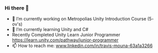 ### Hi there 👋

- 🔭 I’m currently working on Metropolias Unity Introduction Course (5- ov's)
- 🌱 I’m currently learning Unity and C#
- Recently Completed Unity Learn  Junior Programmer https://learn.unity.com/pathway/junior-programmer
- 📫 How to reach me: www.linkedin.com/in/travis-mouna-63a1a3266

  
<!--
**TravisM74/TravisM74** is a ✨ _special_ ✨ repository because its `README.md` (this file) appears on your GitHub profile.

Here are some ideas to get you started:

- 🔭 I’m currently working on ...
- 🌱 I’m currently learning ...
- 👯 I’m looking to collaborate on ...
- 🤔 I’m looking for help with ...
- 💬 Ask me about ...
- 📫 How to reach me: ...
- 😄 Pronouns: ...
- ⚡ Fun fact: ...
-->


